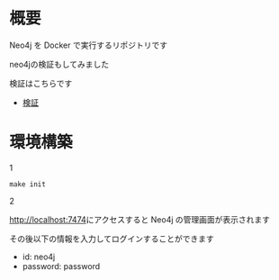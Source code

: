 # 概要

Neo4j を Docker で実行するリポジトリです


neo4jの検証もしてみました

検証はこちらです

- [検証](https://github.com/campbel2525/neo4j/tree/main/docs/0_%E6%A4%9C%E8%A8%BC)

# 環境構築

1

```
make init
```

2

[http://localhost:7474](http://localhost:7474)にアクセスすると Neo4j の管理画面が表示されます

その後以下の情報を入力してログインすることができます

- id: neo4j
- password: password
